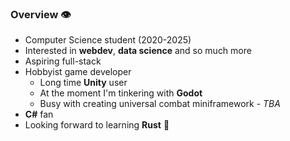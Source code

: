### Overview :eye:
- Computer Science student (2020-2025)
- Interested in **webdev**, **data science** and so much more
- Aspiring full-stack
- Hobbyist game developer
  - Long time **Unity** user
  - At the moment I'm tinkering with **Godot**
  - Busy with creating universal combat miniframework - *TBA*
- **C#** fan
- Looking forward to learning **Rust** :crab:
